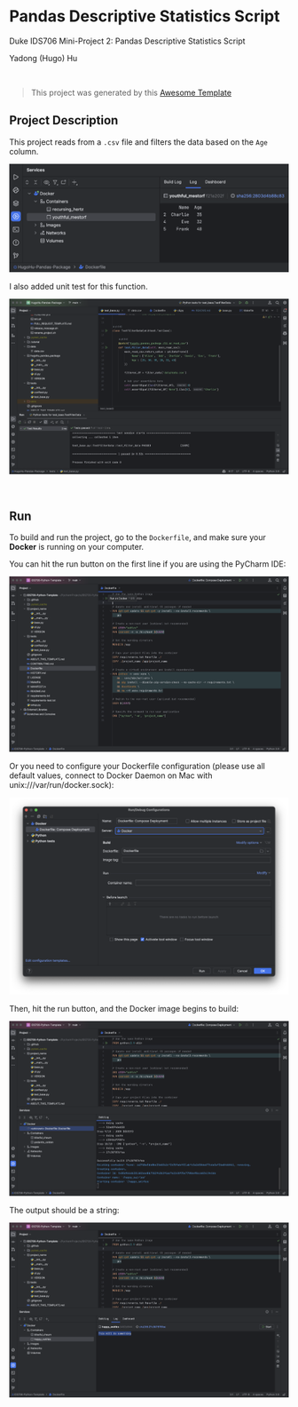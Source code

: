 # Pandas Descriptive Statistics Script
Duke IDS706 Mini-Project 2: Pandas Descriptive Statistics Script

Yadong (Hugo) Hu

<br />

> This project was generated by this [Awesome Template](https://github.com/0HugoHu/IDS706-Python-Template)


## Project Description
This project reads from a ```.csv``` file and filters the data based on the ```Age``` column. 

![](/.tutorial/hw2-demo1.png)

I also added unit test for this function.

![](/.tutorial/hw2-demo2.png)

<br />

## Run

To build and run the project, go to the ```Dockerfile```, and make sure your **Docker** is running on your computer.

You can hit the run button on the first line if you are using the PyCharm IDE:

![](/.tutorial/step1.png)

Or you need to configure your Dockerfile configuration (please use all default values, connect to Docker Daemon on Mac with unix:///var/run/docker.sock):

![](/.tutorial/step2.png)

Then, hit the run button, and the Docker image begins to build:

![](/.tutorial/step3.png)

The output should be a string:

![](/.tutorial/step4.png)

<br />

